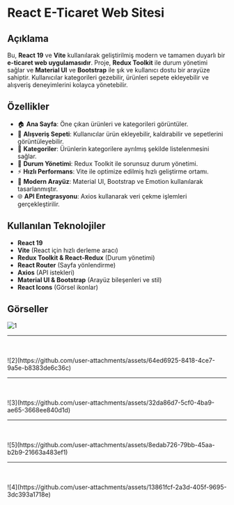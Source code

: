 # React E-Ticaret Web Sitesi

## Açıklama

Bu, **React 19** ve **Vite** kullanılarak geliştirilmiş modern ve tamamen duyarlı bir **e-ticaret web uygulamasıdır**. Proje, **Redux Toolkit** ile durum yönetimi sağlar ve **Material UI** ve **Bootstrap** ile şık ve kullanıcı dostu bir arayüze sahiptir. Kullanıcılar kategorileri gezebilir, ürünleri sepete ekleyebilir ve alışveriş deneyimlerini kolayca yönetebilir.

## Özellikler

- 🏠 **Ana Sayfa**: Öne çıkan ürünleri ve kategorileri görüntüler.
- 🛒 **Alışveriş Sepeti**: Kullanıcılar ürün ekleyebilir, kaldırabilir ve sepetlerini görüntüleyebilir.
- 📂 **Kategoriler**: Ürünlerin kategorilere ayrılmış şekilde listelenmesini sağlar.
- 🔄 **Durum Yönetimi**: Redux Toolkit ile sorunsuz durum yönetimi.
- ⚡ **Hızlı Performans**: Vite ile optimize edilmiş hızlı geliştirme ortamı.
- 🎨 **Modern Arayüz**: Material UI, Bootstrap ve Emotion kullanılarak tasarlanmıştır.
- 🌐 **API Entegrasyonu**: Axios kullanarak veri çekme işlemleri gerçekleştirilir.

## Kullanılan Teknolojiler

- **React 19**
- **Vite** (React için hızlı derleme aracı)
- **Redux Toolkit & React-Redux** (Durum yönetimi)
- **React Router** (Sayfa yönlendirme)
- **Axios** (API istekleri)
- **Material UI & Bootstrap** (Arayüz bileşenleri ve stil)
- **React Icons** (Görsel ikonlar)

## Görseller

![1](https://github.com/user-attachments/assets/2ad53c69-26c2-4ef1-8fe0-72d6948dbd6e)
<hr/><br><br>
![2](https://github.com/user-attachments/assets/64ed6925-8418-4ce7-9a5e-b8383de6c36c)
<hr/><br><br>
![3](https://github.com/user-attachments/assets/32da86d7-5cf0-4ba9-ae65-3668ee840d1d)
<hr/><br><br>
![5](https://github.com/user-attachments/assets/8edab726-79bb-45aa-b2b9-21663a483ef1)
<hr/><br><br>
![4](https://github.com/user-attachments/assets/13861fcf-2a3d-405f-9695-3dc393a1718e)






